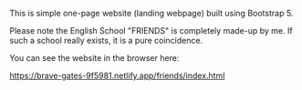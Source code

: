 This is simple one-page website (landing webpage) built using Bootstrap 5.

Please note the English School "FRIENDS" is completely made-up by me. If such a school really exists, it is a pure coincidence.

You can see the website in the browser here:

https://brave-gates-9f5981.netlify.app/friends/index.html